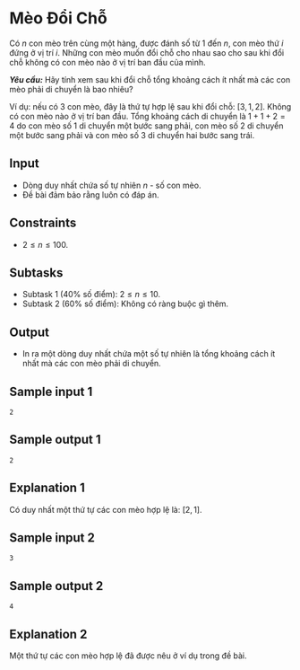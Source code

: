# Mèo Đổi Chỗ

Có $n$ con mèo trên cùng một hàng, được đánh số từ $1$ đến $n$, con mèo thứ $i$ đứng ở vị trí $i$. Những con mèo muốn đổi chỗ cho nhau sao cho sau khi đổi chỗ không có con mèo nào ở vị trí ban đầu của mình.

***Yêu cầu:*** Hãy tính xem sau khi đổi chỗ tổng khoảng cách ít nhất mà các con mèo phải di chuyển là bao nhiêu?

Ví dụ: nếu có $3$ con mèo, đây là thứ tự hợp lệ sau khi đổi chỗ: $[3, 1, 2]$. Không có con mèo nào ở vị trí ban đầu. Tổng khoảng cách di chuyển là $1 + 1 + 2 = 4$ do con mèo số $1$ di chuyển một bước sang phải, con mèo số $2$ di chuyển một bước sang phải và con mèo số $3$ di chuyển hai bước sang trái.

## Input

- Dòng duy nhất chứa số tự nhiên $n$ - số con mèo.
- Đề bài đảm bảo rằng luôn có đáp án.

## Constraints

- $2 \leq n \leq 100$.

## Subtasks

- Subtask $1$ ($40\%$ số điểm): $2 \le n \le 10$.
- Subtask $2$ ($60\%$ số điểm): Không có ràng buộc gì thêm.

## Output

- In ra một dòng duy nhất chứa một số tự nhiên là tổng khoảng cách ít nhất mà các con mèo phải di chuyển.

## Sample input 1

```
2
```

## Sample output 1

```
2
```

## Explanation 1

Có duy nhất một thứ tự các con mèo hợp lệ là: $[2, 1]$.

## Sample input 2

```
3
```

## Sample output 2

```
4
```

## Explanation 2

Một thứ tự các con mèo hợp lệ đã được nêu ở ví dụ trong đề bài.
